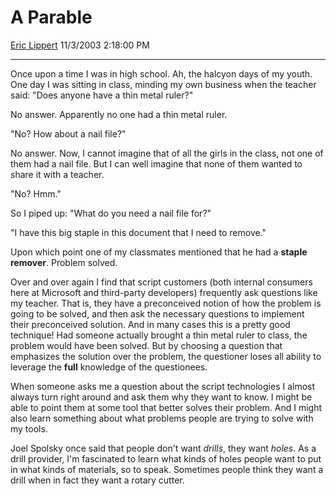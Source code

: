 # A Parable

[Eric Lippert](https://social.msdn.microsoft.com/profile/Eric%20Lippert) 11/3/2003 2:18:00 PM

-----

Once upon a time I was in high school. Ah, the halcyon days of my youth. One day I was sitting in class, minding my own business when the teacher said: "Does anyone have a thin metal ruler?"

No answer. Apparently no one had a thin metal ruler.

"No? How about a nail file?"

No answer. Now, I cannot imagine that of all the girls in the class, not one of them had a nail file. But I can well imagine that none of them wanted to share it with a teacher.

"No? Hmm."

So I piped up: "What do you need a nail file for?"

"I have this big staple in this document that I need to remove."

Upon which point one of my classmates mentioned that he had a **staple remover**. Problem solved.

Over and over again I find that script customers (both internal consumers here at Microsoft and third-party developers) frequently ask questions like my teacher. That is, they have a preconceived notion of how the problem is going to be solved, and then ask the necessary questions to implement their preconceived solution. And in many cases this is a pretty good technique\! Had someone actually brought a thin metal ruler to class, the problem would have been solved. But by choosing a question that emphasizes the solution over the problem, the questioner loses all ability to leverage the **full** knowledge of the questionees.

When someone asks me a question about the script technologies I almost always turn right around and ask them why they want to know. I might be able to point them at some tool that better solves their problem. And I might also learn something about what problems people are trying to solve with my tools.

Joel Spolsky once said that people don't want *drills*, they want *holes*. As a drill provider, I'm fascinated to learn what kinds of holes people want to put in what kinds of materials, so to speak. Sometimes people think they want a drill when in fact they want a rotary cutter.

